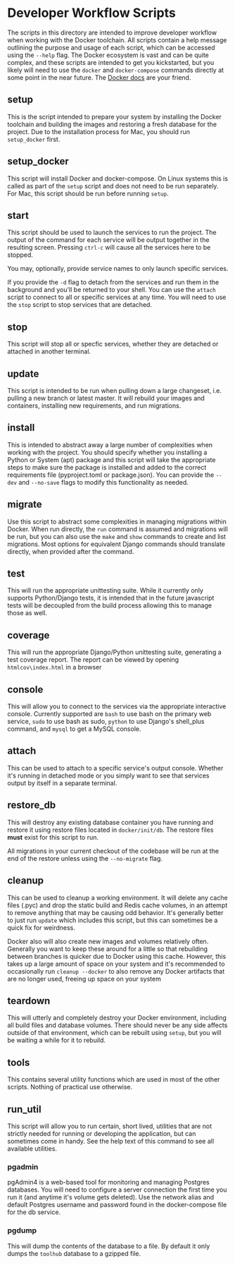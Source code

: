 Developer Workflow Scripts
===========================================

The scripts in this directory are intended to improve developer workflow when working with the
Docker toolchain. All scripts contain a help message outlining the purpose and usage of each
script, which can be accessed using the `--help` flag. The Docker ecosystem is vast and can be
quite complex, and these scripts are intended to get you kickstarted, but you likely will need to
use the `docker` and `docker-compose` commands directly at some point in the near future. The
[Docker docs](https://docs.docker.com/reference/) are your friend.


setup
-----

This is the script intended to prepare your system by installing the Docker toolchain and building
the images and restoring a fresh database for the project. Due to the installation process for Mac,
you should run `setup_docker` first.

setup_docker
------------

This script will install Docker and docker-compose. On Linux systems this is called as part of the
`setup` script and does not need to be run separately. For Mac, this script should be run before
running `setup`.

start
-----

This script should be used to launch the services to run the project. The output of the command for
each service will be output together in the resulting screen. Pressing `ctrl-c` will cause all the
services here to be stopped.

You may, optionally, provide service names to only launch specific services.

If you provide the `-d` flag to detach from the services and run them in the background and you'll
be returned to your shell. You can use the `attach` script to connect to all or specific services
at any time. You will need to use the `stop` script to stop services that are detached.

stop
----

This script will stop all or specfic services, whether they are detached or attached in another
terminal.

update
------

This script is intended to be run when pulling down a large changeset, i.e. pulling a new branch or
latest master. It will rebuild your images and containers, installing new requirements, and run
migrations.

install
-------

This is intended to abstract away a large number of complexities when working with the project. You
should specify whether you installing a Python or System (apt) package and this script will
take the appropriate steps to make sure the package is installed and added to the correct
requirements file (pyproject.toml or package.json). You can provide the `--dev` and `--no-save`
flags to modify this functionality as needed.

migrate
-------

Use this script to abstract some complexities in managing migrations within Docker. When run
directly, the `run` command is assumed and migrations will be run, but you can also use the `make`
and `show` commands to create and list migrations. Most options for equivalent Django commands
should translate directly, when provided after the command.

test
----

This will run the appropriate unittesting suite. While it currently only supports Python/Django
tests, it is intended that in the future javascript tests will be decoupled from the build process
allowing this to manage those as well.

coverage
----

This will run the appropriate Django/Python unittesting suite, generating a test
coverage report. The report can be viewed by opening `htmlcov\index.html` in a
browser

console
-------

This will allow you to connect to the services via the appropriate interactive console. Currently
supported are `bash` to use bash on the primary web service, `sudo` to use bash as sudo, `python`
to use Django's shell_plus command, and `mysql` to get a MySQL console.

attach
------

This can be used to attach to a specific service's output console. Whether it's running in detached
mode or you simply want to see that services output by itself in a separate terminal.

restore_db
----------

This will destroy any existing database container you have running and restore it using restore
files located in `docker/init/db`. The restore files **must** exist for this script to run.

All migrations in your current checkout of the codebase will be run at the end of the restore
unless using the `--no-migrate` flag.

cleanup
-------

This can be used to cleanup a working environment. It will delete any cache files (.pyc) and drop
the static build and Redis cache volumes, in an attempt to remove anything that may be causing odd
behavior. It's generally better to just run `update` which includes this script, but this can
sometimes be a quick fix for weirdness.

Docker also will also create new images and volumes relatively often. Generally you want to keep
these around for a little so that rebuilding between branches is quicker due to Docker using this
cache. However, this takes up a large amount of space on your system and it's recommended to
occasionally run `cleanup --docker` to also remove any Docker artifacts that are no longer used,
freeing up space on your system

teardown
--------

This will utterly and completely destroy your Docker environment, including all build files and
database volumes. There should never be any side affects outside of that environment, which can be
rebuilt using `setup`, but you will be waiting a while for it to rebuild.

tools
-----

This contains several utility functions which are used in most of the other scripts. Nothing of
practical use otherwise.

run_util
--------

This script will allow you to run certain, short lived, utilities that are not strictly needed for
running or developing the application, but can sometimes come in handy. See the help text of this
command to see all available utilities.

### pgadmin

pgAdmin4 is a web-based tool for monitoring and managing Postgres databases. You will need to
configure a server connection the first time you run it (and anytime it's volume gets deleted). Use
the network alias and default Postgres username and password found in the docker-compose file for
the db service.

### pgdump

This will dump the contents of the database to a file. By default it only dumps the `toolhub`
database to a gzipped file.

